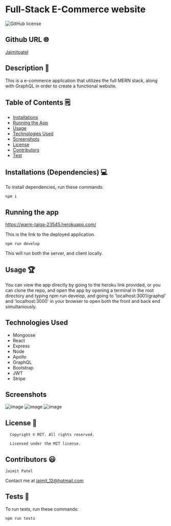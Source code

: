 # Full-Stack E-Commerce website
![GitHub license](https://img.shields.io/badge/license-MIT-yellowgreen.svg)
## Github URL 🌐
[Jaimitpatel](https://github.com/Jaimitpatel/)
## Description 📝
This is a e-commerce application that utilizes the full MERN stack, along with GraphQL in order to create a functional website. 
## Table of Contents 🗒
* [Installations](#installations-dependencies-)
* [Running the App](#running-the-app)
* [Usage](#usage-)
* [Technologies Used](#technologies-used)
* [Screenshots](#screenshots)
* [License](#license-)
* [Contributors](#contributors-)
* [Test](#tests-)
## Installations (Dependencies) 💻
To install dependencies, run these commands:
```
npm i
```
## Running the app


https://warm-taiga-23545.herokuapp.com/ <br>

This is the link to the deployed application.


```
npm run develop
```
This will run both the server, and client locally.

## Usage 🏆
You can view the app directly by going to the heroku link provided, or you can clone the repo, and open the app by opening a terminal in the root directory and typing npm run develop, and going to 'localhost:3001/graphql' and 'localhost:3000' in your browser to open both the front and back end simultaniously. 

## Technologies Used
- Mongoose
- React
- Express
- Node
- Apollo
- GraphQL
- Bootstrap
- JWT
- Stripe

## Screenshots
![image](https://user-images.githubusercontent.com/3880463/165847984-97a06056-dfc0-4136-a075-45e9a2871c71.png)
![image](https://user-images.githubusercontent.com/3880463/165848032-b1663ff0-6619-433e-aa65-a0a31dc90f38.png)
![image](https://user-images.githubusercontent.com/3880463/165848050-9fc66cd5-d156-46f8-bc6d-78c8370825fe.png)






## License 📛
      Copyright © MIT. All rights reserved. 
      
      Licensed under the MIT license.
      
## Contributors 😃
```
Jaimit Patel
```
Contact me at jaimit_12@hotmail.com

## Tests 🧪
To run tests, run these commands:
```
npm run tests
```
